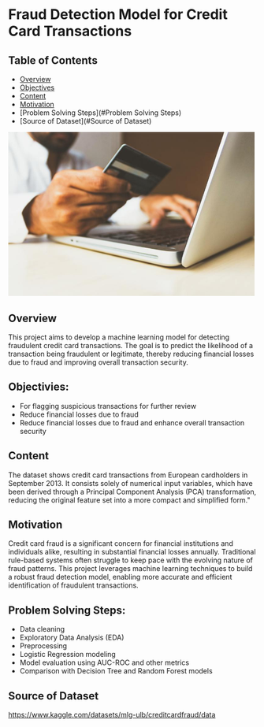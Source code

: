 # Fraud Detection Model for Credit Card Transactions 

## Table of Contents
- [Overview](#Overview)
- [Objectives](#Objectives)
- [Content](#Content)
- [Motivation](#Motivation)
- [Problem Solving Steps](#Problem Solving Steps)
- [Source of Dataset](#Source of Dataset)



<img src="https://github.com/Thelma-DataNerd/credit-card-fraud-prediction-with-machine-learning/blob/main/credit_card.jpg" width="500"/>

## Overview
This project aims to develop a machine learning model for detecting fraudulent credit card transactions. 
The goal is to predict the likelihood of a transaction being fraudulent or legitimate, 
thereby reducing financial losses due to fraud and improving overall transaction security.

## Objectivies:
- For flagging suspicious transactions for further review
- Reduce financial losses due to fraud
- Reduce financial losses due to fraud and enhance overall transaction security

## Content
The dataset shows credit card transactions from European cardholders in September 2013.
It consists solely of numerical input variables, which have been derived through a Principal Component Analysis (PCA) transformation, reducing the original feature set into a more compact and simplified form."

## Motivation
Credit card fraud is a significant concern for financial institutions and individuals alike, 
resulting in substantial financial losses annually. Traditional rule-based systems often struggle to keep pace with the evolving nature of fraud patterns. 
This project leverages machine learning techniques to build a robust fraud detection model, 
enabling more accurate and efficient identification of fraudulent transactions.

## Problem Solving Steps:
- Data cleaning
- Exploratory Data Analysis (EDA)
- Preprocessing
- Logistic Regression modeling
- Model evaluation using AUC-ROC and other metrics
- Comparison with Decision Tree and Random Forest models

## Source of Dataset
https://www.kaggle.com/datasets/mlg-ulb/creditcardfraud/data

